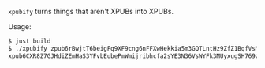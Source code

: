 `xpubify` turns things that aren't XPUBs into XPUBs.

Usage: 

```bash
$ just build
$ ./xpubify zpub6rBwjtT6beigFq9XF9cng6nFFXwHekkia5m3GQTLntHz9ZfZ1BqfVsMdXPt5gFawuSEJNHBC3YU9y2P1XNoxVUTaYZfAu6rgFmWjzhjwfdf
xpub6CXR8Z7GJHdiZEmHaS3YFvbEubePmWmijribhcfa2sYE3N36VsWYFk3MUyxugSH769zgsKz58Dm4CT9t5yyvu16NotGKjHDhiKPTDUvEqBP
```